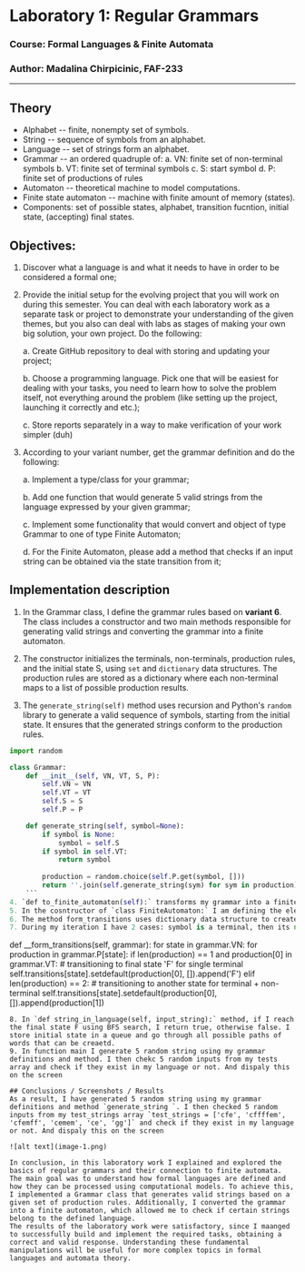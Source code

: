 # Laboratory 1: Regular Grammars

### Course: Formal Languages & Finite Automata
### Author: Madalina Chirpicinic, FAF-233

----

## Theory
* Alphabet -- finite, nonempty set of symbols.
* String -- sequence of symbols from an alphabet.
* Language -- set of strings form an alphabet.
* Grammar -- an ordered quadruple of:
    a. VN: finite set of non-terminal symbols
    b. VT: finite set of terminal symbols
    c. S: start symbol
    d. P: finite set of productions of rules
* Automaton -- theoretical machine to model computations.
* Finite state automaton -- machine with finite amount of memory (states).
* Components: set of possible states, alphabet, transition fucntion, initial state, (accepting) final states.


## Objectives:

1. Discover what a language is and what it needs to have in order to be considered a formal one;

2. Provide the initial setup for the evolving project that you will work on during this semester. You can deal with each laboratory work as a separate task or project to demonstrate your understanding of the given themes, but you also can deal with labs as stages of making your own big solution, your own project. Do the following:

    a. Create GitHub repository to deal with storing and updating your project;

    b. Choose a programming language. Pick one that will be easiest for dealing with your tasks, you need to learn how to solve the problem itself, not everything around the problem (like setting up the project, launching it correctly and etc.);

    c. Store reports separately in a way to make verification of your work simpler (duh)

3. According to your variant number, get the grammar definition and do the following:

    a. Implement a type/class for your grammar;

    b. Add one function that would generate 5 valid strings from the language expressed by your given grammar;

    c. Implement some functionality that would convert and object of type Grammar to one of type Finite Automaton;

    d. For the Finite Automaton, please add a method that checks if an input string can be obtained via the state transition from it;


## Implementation description


1. In the Grammar class, I define the grammar rules based on **variant 6**. The class includes a constructor and two main methods responsible for generating valid strings and converting the grammar into a finite automaton.  

2. The constructor initializes the terminals, non-terminals, production rules, and the initial state S, using `set` and `dictionary` data structures. The production rules are stored as a dictionary where each non-terminal maps to a list of possible production results.  

3. The `generate_string(self)` method uses recursion and Python's `random` library to generate a valid sequence of symbols, starting from the initial state. It ensures that the generated strings conform to the production rules.  

```python
import random

class Grammar:
    def __init__(self, VN, VT, S, P):
        self.VN = VN 
        self.VT = VT 
        self.S = S  
        self.P = P  

    def generate_string(self, symbol=None):
        if symbol is None:
            symbol = self.S  
        if symbol in self.VT: 
            return symbol
        
        production = random.choice(self.P.get(symbol, []))  
        return ''.join(self.generate_string(sym) for sym in production)
    ```
4. `def to_finite_automaton(self):` transforms my grammar into a finite automaton. The class `class FiniteAutomaton:` has this purpose.
5. In the cosntructor of `class FiniteAutomaton:` I am defining the elements of my alphaebt: states (VN), alphabet (VT), transitions (PR), start state (S), end state (F). 
6. The method form_transitions uses dictionary data structure to create and store teh transitions between symbols. I iterate through all non-terminals, then through their respective rules. !!! I always assume (and also based on the input) that the first character is a terminal, and the second a non-terminal in th einput of production rules.
7. During my iteration I have 2 cases: symbol is a terminal, then its next transition is F final state. Production is terminal + non-terminal, it transitions to the non-terminal.
```
def __form_transitions(self, grammar):
        for state in grammar.VN:
            for production in grammar.P[state]:
                if len(production) == 1 and production[0] in grammar.VT:
                    # transitioning to final state 'F' for single terminal
                    self.transitions[state].setdefault(production[0], []).append('F')
                elif len(production) == 2:
                    # transitioning to another state for terminal + non-terminal
                    self.transitions[state].setdefault(production[0], []).append(production[1])
```
8. In `def string_in_language(self, input_string):` method, if I reach the final state F using BFS search, I return true, otherwise false. I store initial state in a queue and go through all possible paths of words that can be creaetd.
9. In function main I generate 5 random string using my grammar definitions and method. I then chekc 5 random inputs from my tests array and check if they exist in my language or not. And dispaly this on the screen

## Conclusions / Screenshots / Results
As a result, I have generated 5 random string using my grammar definitions and method `generate_string `. I then checked 5 random inputs from my test_strings array `test_strings = ['cfe', 'cffffem', 'cfemff', 'cemem', 'ce', 'gg']` and check if they exist in my language or not. And dispaly this on the screen

![alt text](image-1.png)

In conclusion, in this laboratory work I explained and explored the basics of regular grammars and their connection to finite automata. The main goal was to understand how formal languages are defined and how they can be processed using computational models. To achieve this, I implemented a Grammar class that generates valid strings based on a given set of production rules. Additionally, I converted the grammar into a finite automaton, which allowed me to check if certain strings belong to the defined language.
The results of the laboratory work were satisfactory, since I maanged to successfully build and implement the required tasks, obtaining a correct and valid response. Understanding these fundamental manipulations will be useful for more complex topics in formal languages and automata theory.